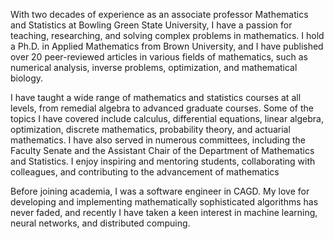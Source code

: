 With two decades of experience as an associate professor Mathematics and Statistics at Bowling Green State University, I have a passion for teaching, researching, and solving complex problems in mathematics. I hold a Ph.D. in Applied Mathematics from Brown University, and I have published over 20 peer-reviewed articles in various fields of mathematics, such as numerical analysis, inverse problems, optimization, and mathematical biology.

I have taught a wide range of mathematics and statistics courses at all levels, from remedial algebra to advanced graduate courses. Some of the topics I have covered include calculus, differential equations, linear algebra, optimization, discrete mathematics, probability theory, and actuarial mathematics. I have also served in numerous committees, including the Faculty Senate and the Assistant Chair of the Department of Mathematics and Statistics. I enjoy inspiring and mentoring students, collaborating with colleagues, and contributing to the advancement of mathematics

Before joining academia, I was a software engineer in CAGD. My love for developing and implementing mathematically sophisticated algorithms has never faded, and recently I have taken a keen interest in machine learning, neural networks, and distributed compuing. 
<!---
jgordonwade/jgordonwade is a ✨ special ✨ repository because its `README.md` (this file) appears on your GitHub profile.
You can click the Preview link to take a look at your changes.
--->
